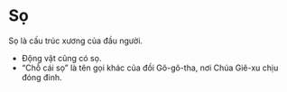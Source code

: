 # Sọ

Sọ là cấu trúc xương của đầu người.
- Động vật cũng có sọ. 
- “Chỗ cái sọ” là tên gọi khác của đồi Gô-gô-tha, nơi Chúa Giê-xu chịu đóng đinh.

